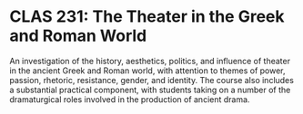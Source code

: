 # CLAS 231: The Theater in the Greek and Roman World

An investigation of the history, aesthetics, politics, and influence of theater in the ancient Greek and Roman world, with attention to themes of power, passion, rhetoric, resistance, gender, and identity. The course also includes a substantial practical component, with students taking on a number of the dramaturgical roles involved in the production of ancient drama.